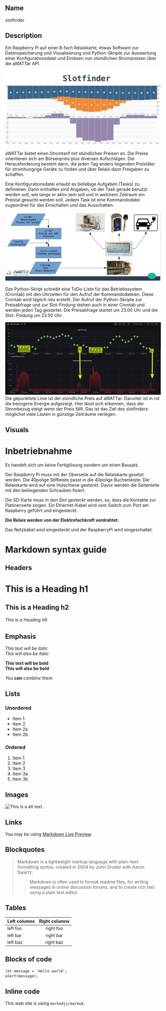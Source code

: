 ## Name
slotfinder

## Description
Ein Raspberry Pi auf einer 8-fach Relaiskarte, etwas Software zur Datenspeicherung und Visualisierung und Python-Skripte zur Auswertung einer Konfigurationsdatei und Einlesen von
stündlichen Strompreisen über die aWATTar API.

![slotfinder negative stock price](/media/slotfinder_guteZeiten.png "negative stock price")

aWATTar bietet einen Stromtarif mit stündlichen Preisen an. Die Preise orientieren sich am Börsenpreis plus diversen Aufschlägen. Die Herausforderung besteht darin, die jeden Tag anders liegenden Preistäler für stromhungrige Geräte zu finden und über Relais dann Freigaben zu schaffen.

Eine Konfigurationsdatei erlaubt es beliebige Aufgaben (Tasks) zu definieren. Darin enthalten
sind Angaben, ob der Task gerade benutzt werden soll, wie lange er aktiv sein soll und in welchem Zeitraum ein Preistal gesucht werden soll. Jedem Task ist eine Kommandodatei zugeordnet für das Einschalten und das Ausschalten.

![slotfinder data flow](/media/slotfinder_Datenfluss.png "data flow")

Das Python-Skript schreibt eine ToDo-Liste für das Betriebssystem (Crontab) mit den Uhrzeiten
für den Aufruf der Kommandodateien. Diese Crontab wird täglich neu erstellt.
Der Aufruf der Python-Skripte zur Preisabfrage und zur Slot-Findung stehen auch in einer
Crontab und werden jeden Tag gestartet. Die Preisabfrage startet um 23.00 Uhr und die Slot-
Findung um 23.50 Uhr.

![slotfinder Ergebnis](/media/slotfinder_Preistalkaufen.png "decided well")
Die gepunktete Linie ist der stündliche Preis auf aWATTar. Darunter ist in rot die bezogene Energie aufgezeigt. Hier lässt sich erkennen, dass der Strombezug steigt wenn der Preis fällt. Das ist das Ziel des slotfinders: möglichst viele Lasten in günstige Zeiträume verlegen.



## Visuals



# Inbetriebnahme

Es handelt sich um keine Fertiglösung sondern um einen Bausatz.

Der Raspberry Pi muss mit der Oberseite auf die Relaiskarte gesetzt werden. Die 40polige
Stiftleiste passt in die 40polige Buchenleiste.
Die Relaiskarte wird auf eine Hutschiene gesteckt. Davor werden die Seitenteile mit den beiliegenden Schrauben fixiert.

Die SD-Karte muss in den Slot gesteckt werden, so, dass die Kontakte zur Platinenseite zeigen.
Ein Ethernet-Kabel wird vom Switch zum Port am Raspberry geführt und eingesteckt.

**Die Relais werden von der Elektrofachkraft verdrahtet.**

Das Netzkabel wird eingesteckt und der RaspberryPi wird eingeschaltet.







# Markdown syntax guide

## Headers

# This is a Heading h1
## This is a Heading h2 
###### This is a Heading h6

## Emphasis

*This text will be italic*  
_This will also be italic_

**This text will be bold**  
__This will also be bold__

_You **can** combine them_

## Lists

### Unordered

* Item 1
* Item 2
* Item 2a
* Item 2b

### Ordered

1. Item 1
1. Item 2
1. Item 3
  1. Item 3a
  1. Item 3b

## Images

![This is a alt text.](/image/sample.png "This is a sample image.")

## Links

You may be using [Markdown Live Preview](https://markdownlivepreview.com/).

## Blockquotes

> Markdown is a lightweight markup language with plain-text-formatting syntax, created in 2004 by John Gruber with Aaron Swartz.
>
>> Markdown is often used to format readme files, for writing messages in online discussion forums, and to create rich text using a plain text editor.

## Tables

| Left columns  | Right columns |
| ------------- |:-------------:|
| left foo      | right foo     |
| left bar      | right bar     |
| left baz      | right baz     |

## Blocks of code

```
let message = 'Hello world';
alert(message);
```

## Inline code

This web site is using `markedjs/marked`.
